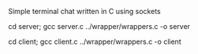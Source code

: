 Simple terminal chat written in C using sockets

cd server; gcc server.c ../wrapper/wrappers.c -o server

cd client; gcc client.c ../wrapper/wrappers.c -o client 
